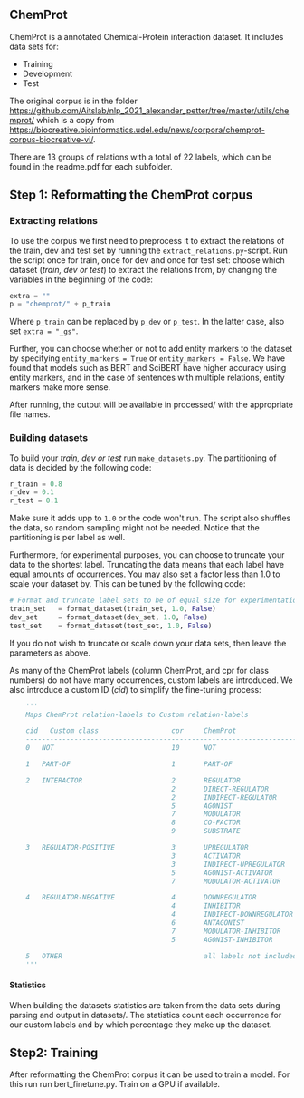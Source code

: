 ## ChemProt
ChemProt is a annotated Chemical-Protein interaction dataset.
It includes data sets for:
* Training
* Development
* Test

The original corpus is in the folder https://github.com/Aitslab/nlp_2021_alexander_petter/tree/master/utils/chemprot/ which is a copy from https://biocreative.bioinformatics.udel.edu/news/corpora/chemprot-corpus-biocreative-vi/.

There are 13 groups of relations with a total of 22 labels, which can be found in the readme.pdf for each subfolder.

## Step 1: Reformatting the ChemProt corpus
### Extracting relations
To use the corpus we first need to preprocess it to extract the relations of the train, dev and test set by running the `extract_relations.py`-script. Run the script once for train, once for dev and once for test set: choose which dataset (*train, dev or test*) to extract the relations from, by changing the variables in the beginning of the code:
````python
extra = ""
p = "chemprot/" + p_train
````
Where `p_train` can be replaced by `p_dev` or `p_test`. In the latter case, also set `extra = "_gs"`.

Further, you can choose whether or not to add entity markers to the dataset by specifying `entity_markers = True` or `entity_markers = False`.
We have found that models such as BERT and SciBERT have higher accuracy using entity markers, and in the case of sentences with multiple relations, entity markers make more sense.

After running, the output will be available in processed/ with the appropriate file names.

### Building datasets
To build your *train, dev or test* run `make_datasets.py`. The partitioning of data is decided by the following code:

````python
r_train = 0.8
r_dev = 0.1
r_test = 0.1
````
Make sure it adds upp to `1.0` or the code won't run. The script also shuffles the data, so random sampling might not be needed. Notice that the partitioning is per label as well.

Furthermore, for experimental purposes, you can choose to truncate your data to the shortest label. Truncating the data means that each label have equal amounts of occurrences. You may also set a factor less than 1.0 to scale your dataset by. This can be tuned by the following code:
````python
# Format and truncate label sets to be of equal size for experimentation
train_set   = format_dataset(train_set, 1.0, False)
dev_set     = format_dataset(dev_set, 1.0, False)
test_set    = format_dataset(test_set, 1.0, False)
````
If you do not wish to truncate or scale down your data sets, then leave the parameters as above.

As many of the ChemProt labels (column ChemProt, and cpr for class numbers) do not have many occurrences, custom labels are introduced. We also introduce a custom ID (*cid*) to simplify the fine-tuning process:

````python
    '''
    Maps ChemProt relation-labels to Custom relation-labels

    cid   Custom class                  cpr     ChemProt
    -------------------------------------------------------------------------------------
    0   NOT                             10      NOT

    1   PART-OF                         1       PART-OF

    2   INTERACTOR                      2       REGULATOR
                                        2       DIRECT-REGULATOR
                                        2       INDIRECT-REGULATOR
                                        5       AGONIST
                                        7       MODULATOR
                                        8       CO-FACTOR
                                        9       SUBSTRATE

    3   REGULATOR-POSITIVE              3       UPREGULATOR
                                        3       ACTIVATOR
                                        3       INDIRECT-UPREGULATOR
                                        5       AGONIST-ACTIVATOR
                                        7       MODULATOR-ACTIVATOR

    4   REGULATOR-NEGATIVE              4       DOWNREGULATOR
                                        4       INHIBITOR
                                        4       INDIRECT-DOWNREGULATOR
                                        6       ANTAGONIST
                                        7       MODULATOR-INHIBITOR
                                        5       AGONIST-INHIBITOR

    5   OTHER                                   all labels not included above
    '''
````

#### Statistics

When building the datasets statistics are taken from the data sets during parsing and output in datasets/. The statistics count each occurrence for our custom labels and by which percentage they make up the dataset. 


## Step2: Training
After reformatting the ChemProt corpus it can be used to train a model. For this run run bert_finetune.py. Train on a GPU if available.

